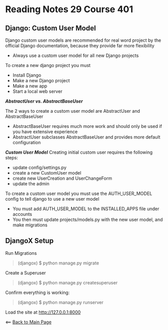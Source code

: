 # Reading Notes 29 Course 401

## Django: Custom User Model

Django custom user models are recommended for real word project by the official Django documentation, because they provide far more flexibility

- Always use a custom user model for all new Django projects

To create a new django project you must

- Install Django
- Make a new Django project
- Make a new app
- Start a local web server

__*AbstractUser vs. AbstractBaseUser*__

The 2 ways to create a custom user model are AbstractUser and AbstractBaseUser

- AbstractBaseUser requires much more work and should only be used if you have extensive experience
- AbstractUser subclasses AbstractBaseUser and provides more default configuration

__*Custom User Model*__
Creating initial custom user requires the following steps:

- update config/settings.py
- create a new CustomUser model
- create new UserCreation and UserChangeForm
- update the admin

To create a custom user model you must use the AUTH_USER_MODEL config to tell django to use a new user model

- You must add AUTH_USER_MODEL to the INSTALLED_APPS file under accounts
- You then must update projects/models.py with the new user model, and make migrations

## DjangoX Setup

Run Migrations
> (djangox) $ python manage.py migrate

Create a Superuser
> (djangox) $ python manage.py createsuperuser

Confirm everything is working:
> (djangox) $ python manage.py runserver

Load the site at http://127.0.0.1:8000

<== [Back to Main Page](README.md)
